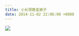 ```yaml
---
title: 小长颈鹿盖被子
date: 2014-11-02 22:06:00 +0800
---
```


<p class="text-center">
    <img src="/images/dada/2014/changjinglu_beizu.jpg"/>
</p>
